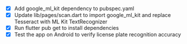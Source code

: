 - [x] Add google_ml_kit dependency to pubspec.yaml
- [x] Update lib/pages/scan.dart to import google_ml_kit and replace Tesseract with ML Kit TextRecognizer
- [x] Run flutter pub get to install dependencies
- [x] Test the app on Android to verify license plate recognition accuracy

